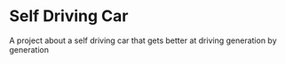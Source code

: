 # Self Driving Car
A project about a self driving car that gets better at driving generation by generation
